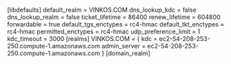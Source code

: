 [libdefaults]
default_realm = VINKOS.COM
dns_lookup_kdc = false
dns_lookup_realm = false
ticket_lifetime = 86400
renew_lifetime = 604800
forwardable = true
default_tgs_enctypes = rc4-hmac
default_tkt_enctypes = rc4-hmac
permitted_enctypes = rc4-hmac
udp_preference_limit = 1
kdc_timeout = 3000
[realms]
VINKOS.COM = {
kdc = ec2-54-208-253-250.compute-1.amazonaws.com
admin_server = ec2-54-208-253-250.compute-1.amazonaws.com
}
[domain_realm]
